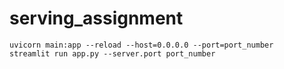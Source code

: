 # serving_assignment

```
uvicorn main:app --reload --host=0.0.0.0 --port=port_number
streamlit run app.py --server.port port_number
```
